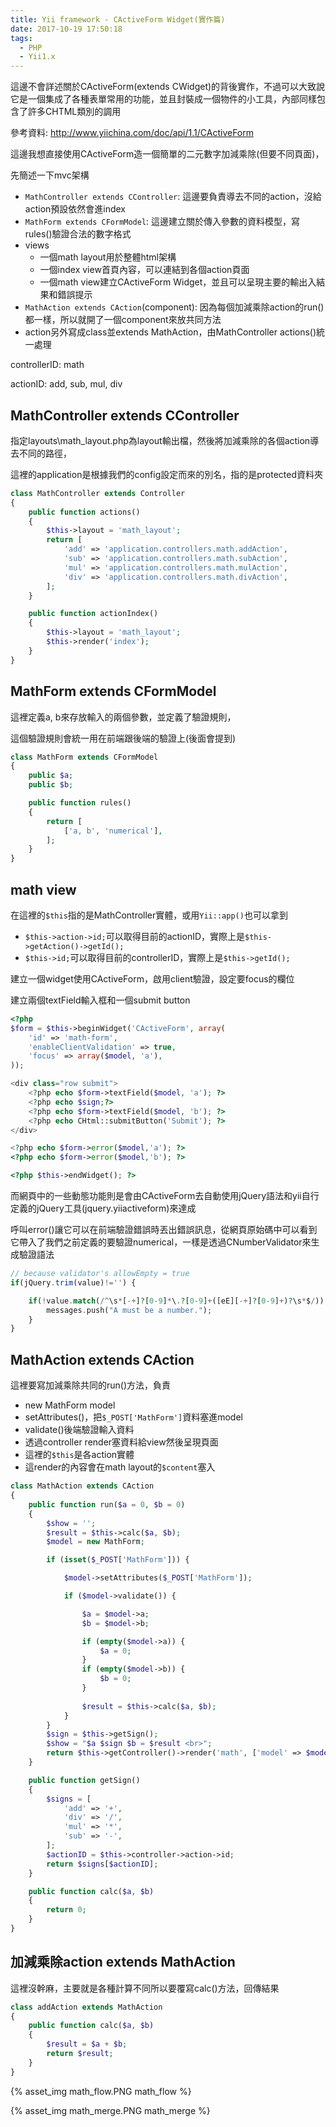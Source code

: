 ```yaml
---
title: Yii framework - CActiveForm Widget(實作篇)
date: 2017-10-19 17:50:18
tags:
  - PHP
  - Yii1.x
---
```

這邊不會詳述關於CActiveForm(extends CWidget)的背後實作，不過可以大致說它是一個集成了各種表單常用的功能，並且封裝成一個物件的小工具，內部同樣包含了許多CHTML類別的調用

參考資料: <http://www.yiichina.com/doc/api/1.1/CActiveForm>

這邊我想直接使用CActiveForm造一個簡單的二元數字加減乘除(但要不同頁面)，

<!--more-->

先簡述一下mvc架構

* `MathController extends CController`: 這邊要負責導去不同的action，沒給action預設依然會進index
* `MathForm extends CFormModel`: 這邊建立關於傳入參數的資料模型，寫rules()驗證合法的數字格式
* views
    + 一個math layout用於整體html架構
    + 一個index view首頁內容，可以連結到各個action頁面
    + 一個math view建立CActiveForm Widget，並且可以呈現主要的輸出入結果和錯誤提示
* `MathAction extends CAction`(component): 因為每個加減乘除action的run()都一樣，所以就開了一個component來放共同方法
* action另外寫成class並extends MathAction，由MathController actions()統一處理

controllerID: math

actionID: add, sub, mul, div

## MathController extends CController

指定layouts\math_layout.php為layout輸出檔，然後將加減乘除的各個action導去不同的路徑，

這裡的application是根據我們的config設定而來的別名，指的是protected資料夾

```PHP
class MathController extends Controller
{
    public function actions()
    {
        $this->layout = 'math_layout';
        return [
            'add' => 'application.controllers.math.addAction',
            'sub' => 'application.controllers.math.subAction',
            'mul' => 'application.controllers.math.mulAction',
            'div' => 'application.controllers.math.divAction',
        ];
    }

    public function actionIndex()
    {
        $this->layout = 'math_layout';
        $this->render('index');
    }
}
```

## MathForm extends CFormModel

這裡定義a, b來存放輸入的兩個參數，並定義了驗證規則，

這個驗證規則會統一用在前端跟後端的驗證上(後面會提到)

```PHP
class MathForm extends CFormModel
{
    public $a;
    public $b;

    public function rules()
    {
        return [
            ['a, b', 'numerical'],
        ];
    }
}
```

## math view

在這裡的`$this`指的是MathController實體，或用`Yii::app()`也可以拿到

* `$this->action->id;`可以取得目前的actionID，實際上是`$this->getAction()->getId();`
* `$this->id;`可以取得目前的controllerID，實際上是`$this->getId();`

建立一個widget使用CActiveForm，啟用client驗證，設定要focus的欄位

建立兩個textField輸入框和一個submit button

```PHP
<?php
$form = $this->beginWidget('CActiveForm', array(
    'id' => 'math-form',
    'enableClientValidation' => true,
    'focus' => array($model, 'a'),
));

<div class="row submit">
    <?php echo $form->textField($model, 'a'); ?>
    <?php echo $sign;?>
    <?php echo $form->textField($model, 'b'); ?>
    <?php echo CHtml::submitButton('Submit'); ?>
</div>

<?php echo $form->error($model,'a'); ?>
<?php echo $form->error($model,'b'); ?>

<?php $this->endWidget(); ?>
```

而網頁中的一些動態功能則是會由CActiveForm去自動使用jQuery語法和yii自行定義的jQuery工具(jquery.yiiactiveform)來達成

呼叫error()讓它可以在前端驗證錯誤時丟出錯誤訊息，從網頁原始碼中可以看到它帶入了我們之前定義的要驗證numerical，一樣是透過CNumberValidator來生成驗證語法

```PHP
// because validator's allowEmpty = true
if(jQuery.trim(value)!='') {

    if(!value.match(/^\s*[-+]?[0-9]*\.?[0-9]+([eE][-+]?[0-9]+)?\s*$/)) {
        messages.push("A must be a number.");
    }
}
```

## MathAction extends CAction

這裡要寫加減乘除共同的run()方法，負責

* new MathForm model
* setAttributes()，把`$_POST['MathForm']`資料塞進model
* validate()後端驗證輸入資料
* 透過controller render塞資料給view然後呈現頁面
* 這裡的`$this`是各action實體
* 這render的內容會在math layout的`$content`塞入

```PHP
class MathAction extends CAction
{
    public function run($a = 0, $b = 0)
    {
        $show = '';
        $result = $this->calc($a, $b);
        $model = new MathForm;

        if (isset($_POST['MathForm'])) {

            $model->setAttributes($_POST['MathForm']);

            if ($model->validate()) {

                $a = $model->a;
                $b = $model->b;

                if (empty($model->a)) {
                    $a = 0;
                }
                if (empty($model->b)) {
                    $b = 0;
                }
    
                $result = $this->calc($a, $b);
            }
        }
        $sign = $this->getSign();
        $show = "$a $sign $b = $result <br>";
        return $this->getController()->render('math', ['model' => $model, 'show' => $show, 'sign' => $sign]);
    }

    public function getSign()
    {
        $signs = [
            'add' => '+',
            'div' => '/',
            'mul' => '*',
            'sub' => '-',
        ];
        $actionID = $this->controller->action->id;
        return $signs[$actionID];
    }

    public function calc($a, $b)
    {
        return 0;
    }
}
```

## 加減乘除action extends MathAction

這裡沒幹麻，主要就是各種計算不同所以要覆寫calc()方法，回傳結果

```PHP
class addAction extends MathAction
{
    public function calc($a, $b)
    {
        $result = $a + $b;
        return $result;
    }
}
```

{% asset_img math_flow.PNG math_flow %}

{% asset_img math_merge.PNG math_merge %}
